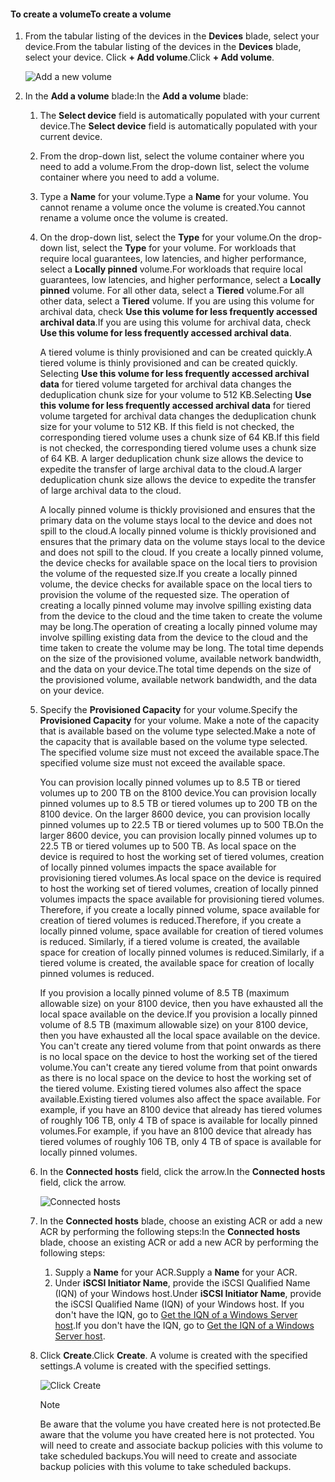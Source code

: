 <!--author=alkohli last changed: 07/19/2017-->

#### <a name="to-create-a-volume"></a><span data-ttu-id="c338e-101">To create a volume</span><span class="sxs-lookup"><span data-stu-id="c338e-101">To create a volume</span></span>
1. <span data-ttu-id="c338e-102">From the tabular listing of the devices in the **Devices** blade, select your device.</span><span class="sxs-lookup"><span data-stu-id="c338e-102">From the tabular listing of the devices in the **Devices** blade, select your device.</span></span> <span data-ttu-id="c338e-103">Click **+ Add volume**.</span><span class="sxs-lookup"><span data-stu-id="c338e-103">Click **+ Add volume**.</span></span>

    ![Add a new volume](./media/storsimple-8000-create-volume-u2/step5createvol1.png)

2. <span data-ttu-id="c338e-105">In the **Add a volume** blade:</span><span class="sxs-lookup"><span data-stu-id="c338e-105">In the **Add a volume** blade:</span></span>
   
   1. <span data-ttu-id="c338e-106">The **Select device** field is automatically populated with your current device.</span><span class="sxs-lookup"><span data-stu-id="c338e-106">The **Select device** field is automatically populated with your current device.</span></span>

   2. <span data-ttu-id="c338e-107">From the drop-down list, select the volume container where you need to add a volume.</span><span class="sxs-lookup"><span data-stu-id="c338e-107">From the drop-down list, select the volume container where you need to add a volume.</span></span> 

   3.  <span data-ttu-id="c338e-108">Type a **Name** for your volume.</span><span class="sxs-lookup"><span data-stu-id="c338e-108">Type a **Name** for your volume.</span></span> <span data-ttu-id="c338e-109">You cannot rename a volume once the volume is created.</span><span class="sxs-lookup"><span data-stu-id="c338e-109">You cannot rename a volume once the volume is created.</span></span>

   4. <span data-ttu-id="c338e-110">On the drop-down list, select the **Type** for your volume.</span><span class="sxs-lookup"><span data-stu-id="c338e-110">On the drop-down list, select the **Type** for your volume.</span></span> <span data-ttu-id="c338e-111">For workloads that require local guarantees, low latencies, and higher performance, select a **Locally pinned** volume.</span><span class="sxs-lookup"><span data-stu-id="c338e-111">For workloads that require local guarantees, low latencies, and higher performance, select a **Locally pinned** volume.</span></span> <span data-ttu-id="c338e-112">For all other data, select a **Tiered** volume.</span><span class="sxs-lookup"><span data-stu-id="c338e-112">For all other data, select a **Tiered** volume.</span></span> <span data-ttu-id="c338e-113">If you are using this volume for archival data, check **Use this volume for less frequently accessed archival data**.</span><span class="sxs-lookup"><span data-stu-id="c338e-113">If you are using this volume for archival data, check **Use this volume for less frequently accessed archival data**.</span></span>
      
       <span data-ttu-id="c338e-114">A tiered volume is thinly provisioned and can be created quickly.</span><span class="sxs-lookup"><span data-stu-id="c338e-114">A tiered volume is thinly provisioned and can be created quickly.</span></span> <span data-ttu-id="c338e-115">Selecting **Use this volume for less frequently accessed archival data** for tiered volume targeted for archival data changes the deduplication chunk size for your volume to 512 KB.</span><span class="sxs-lookup"><span data-stu-id="c338e-115">Selecting **Use this volume for less frequently accessed archival data** for tiered volume targeted for archival data changes the deduplication chunk size for your volume to 512 KB.</span></span> <span data-ttu-id="c338e-116">If this field is not checked, the corresponding tiered volume uses a chunk size of 64 KB.</span><span class="sxs-lookup"><span data-stu-id="c338e-116">If this field is not checked, the corresponding tiered volume uses a chunk size of 64 KB.</span></span> <span data-ttu-id="c338e-117">A larger deduplication chunk size allows the device to expedite the transfer of large archival data to the cloud.</span><span class="sxs-lookup"><span data-stu-id="c338e-117">A larger deduplication chunk size allows the device to expedite the transfer of large archival data to the cloud.</span></span>
       
       <span data-ttu-id="c338e-118">A locally pinned volume is thickly provisioned and ensures that the primary data on the volume stays local to the device and does not spill to the cloud.</span><span class="sxs-lookup"><span data-stu-id="c338e-118">A locally pinned volume is thickly provisioned and ensures that the primary data on the volume stays local to the device and does not spill to the cloud.</span></span>  <span data-ttu-id="c338e-119">If you create a locally pinned volume, the device checks for available space on the local tiers to provision the volume of the requested size.</span><span class="sxs-lookup"><span data-stu-id="c338e-119">If you create a locally pinned volume, the device checks for available space on the local tiers to provision the volume of the requested size.</span></span> <span data-ttu-id="c338e-120">The operation of creating a locally pinned volume may involve spilling existing data from the device to the cloud and the time taken to create the volume may be long.</span><span class="sxs-lookup"><span data-stu-id="c338e-120">The operation of creating a locally pinned volume may involve spilling existing data from the device to the cloud and the time taken to create the volume may be long.</span></span> <span data-ttu-id="c338e-121">The total time depends on the size of the provisioned volume, available network bandwidth, and the data on your device.</span><span class="sxs-lookup"><span data-stu-id="c338e-121">The total time depends on the size of the provisioned volume, available network bandwidth, and the data on your device.</span></span>

   5. <span data-ttu-id="c338e-122">Specify the **Provisioned Capacity** for your volume.</span><span class="sxs-lookup"><span data-stu-id="c338e-122">Specify the **Provisioned Capacity** for your volume.</span></span> <span data-ttu-id="c338e-123">Make a note of the capacity that is available based on the volume type selected.</span><span class="sxs-lookup"><span data-stu-id="c338e-123">Make a note of the capacity that is available based on the volume type selected.</span></span> <span data-ttu-id="c338e-124">The specified volume size must not exceed the available space.</span><span class="sxs-lookup"><span data-stu-id="c338e-124">The specified volume size must not exceed the available space.</span></span>
      
       <span data-ttu-id="c338e-125">You can provision locally pinned volumes up to 8.5 TB or tiered volumes up to 200 TB on the 8100 device.</span><span class="sxs-lookup"><span data-stu-id="c338e-125">You can provision locally pinned volumes up to 8.5 TB or tiered volumes up to 200 TB on the 8100 device.</span></span> <span data-ttu-id="c338e-126">On the larger 8600 device, you can provision locally pinned volumes up to 22.5 TB or tiered volumes up to 500 TB.</span><span class="sxs-lookup"><span data-stu-id="c338e-126">On the larger 8600 device, you can provision locally pinned volumes up to 22.5 TB or tiered volumes up to 500 TB.</span></span> <span data-ttu-id="c338e-127">As local space on the device is required to host the working set of tiered volumes, creation of locally pinned volumes impacts the space available for provisioning tiered volumes.</span><span class="sxs-lookup"><span data-stu-id="c338e-127">As local space on the device is required to host the working set of tiered volumes, creation of locally pinned volumes impacts the space available for provisioning tiered volumes.</span></span> <span data-ttu-id="c338e-128">Therefore, if you create a locally pinned volume, space available for creation of tiered volumes is reduced.</span><span class="sxs-lookup"><span data-stu-id="c338e-128">Therefore, if you create a locally pinned volume, space available for creation of tiered volumes is reduced.</span></span> <span data-ttu-id="c338e-129">Similarly, if a tiered volume is created, the available space for creation of locally pinned volumes is reduced.</span><span class="sxs-lookup"><span data-stu-id="c338e-129">Similarly, if a tiered volume is created, the available space for creation of locally pinned volumes is reduced.</span></span>
      
       <span data-ttu-id="c338e-130">If you provision a locally pinned volume of 8.5 TB (maximum allowable size) on your 8100 device, then you have exhausted all the local space available on the device.</span><span class="sxs-lookup"><span data-stu-id="c338e-130">If you provision a locally pinned volume of 8.5 TB (maximum allowable size) on your 8100 device, then you have exhausted all the local space available on the device.</span></span> <span data-ttu-id="c338e-131">You can't create any tiered volume from that point onwards as there is no local space on the device to host the working set of the tiered volume.</span><span class="sxs-lookup"><span data-stu-id="c338e-131">You can't create any tiered volume from that point onwards as there is no local space on the device to host the working set of the tiered volume.</span></span> <span data-ttu-id="c338e-132">Existing tiered volumes also affect the space available.</span><span class="sxs-lookup"><span data-stu-id="c338e-132">Existing tiered volumes also affect the space available.</span></span> <span data-ttu-id="c338e-133">For example, if you have an 8100 device that already has tiered volumes of roughly 106 TB, only 4 TB of space is available for locally pinned volumes.</span><span class="sxs-lookup"><span data-stu-id="c338e-133">For example, if you have an 8100 device that already has tiered volumes of roughly 106 TB, only 4 TB of space is available for locally pinned volumes.</span></span>

    6. <span data-ttu-id="c338e-134">In the **Connected hosts** field, click the arrow.</span><span class="sxs-lookup"><span data-stu-id="c338e-134">In the **Connected hosts** field, click the arrow.</span></span> 

        ![Connected hosts](./media/storsimple-8000-create-volume-u2/step5createvol2.png)

    7. <span data-ttu-id="c338e-136">In the **Connected hosts** blade, choose an existing ACR or add a new ACR by performing the following steps:</span><span class="sxs-lookup"><span data-stu-id="c338e-136">In the **Connected hosts** blade, choose an existing ACR or add a new ACR by performing the following steps:</span></span>

       1. <span data-ttu-id="c338e-137">Supply a **Name** for your ACR.</span><span class="sxs-lookup"><span data-stu-id="c338e-137">Supply a **Name** for your ACR.</span></span>
       2. <span data-ttu-id="c338e-138">Under **iSCSI Initiator Name**, provide the iSCSI Qualified Name (IQN) of your Windows host.</span><span class="sxs-lookup"><span data-stu-id="c338e-138">Under **iSCSI Initiator Name**, provide the iSCSI Qualified Name (IQN) of your Windows host.</span></span> <span data-ttu-id="c338e-139">If you don't have the IQN, go to [Get the IQN of a Windows Server host](#get-the-iqn-of-a-windows-server-host).</span><span class="sxs-lookup"><span data-stu-id="c338e-139">If you don't have the IQN, go to [Get the IQN of a Windows Server host](#get-the-iqn-of-a-windows-server-host).</span></span>

    9. <span data-ttu-id="c338e-140">Click **Create**.</span><span class="sxs-lookup"><span data-stu-id="c338e-140">Click **Create**.</span></span> <span data-ttu-id="c338e-141">A volume is created with the specified settings.</span><span class="sxs-lookup"><span data-stu-id="c338e-141">A volume is created with the specified settings.</span></span>

        ![Click Create](./media/storsimple-8000-create-volume-u2/step5createvol3.png)

        > [!NOTE]
        > <span data-ttu-id="c338e-143">Be aware that the volume you have created here is not protected.</span><span class="sxs-lookup"><span data-stu-id="c338e-143">Be aware that the volume you have created here is not protected.</span></span> <span data-ttu-id="c338e-144">You will need to create and associate backup policies with this volume to take scheduled backups.</span><span class="sxs-lookup"><span data-stu-id="c338e-144">You will need to create and associate backup policies with this volume to take scheduled backups.</span></span> 

